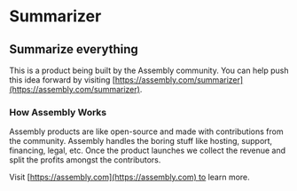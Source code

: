 # Summarizer

## Summarize everything

This is a product being built by the Assembly community. You can help push this idea forward by visiting [https://assembly.com/summarizer](https://assembly.com/summarizer).

### How Assembly Works

Assembly products are like open-source and made with contributions from the community. Assembly handles the boring stuff like hosting, support, financing, legal, etc. Once the product launches we collect the revenue and split the profits amongst the contributors.

Visit [https://assembly.com](https://assembly.com) to learn more.
